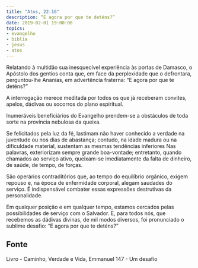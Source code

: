 ```yaml
---
title: "Atos, 22:16"
description: “E agora por que te deténs?”
date: 2019-02-01 19:00:00
topics: 
- evangelho
- biblia
- jesus
- atos
---
```


Relatando à multidão sua inesquecível experiência às portas de Damasco,
o Apóstolo dos gentios conta que, em face da perplexidade que o defrontara,
perguntou-lhe Ananias, em advertência fraterna:
“E agora por que te deténs?”

A interrogação merece meditada por todos os que já receberam convites,
apelos, dádivas ou socorros do plano espiritual.

Inumeráveis beneficiários do Evangelho prendem-se a obstáculos de toda
sorte na província nebulosa da queixa.

Se felicitados pela luz da fé, lastimam não haver conhecido a verdade na
juventude ou nos dias de abastança; contudo, na idade madura ou na dificuldade
material, sustentam as mesmas tendências inferiores Nas palavras, exteriorizam
sempre grande boa-vontade; entretanto, quando chamados ao serviço ativo,
queixam-se imediatamente da falta de dinheiro, de saúde, de tempo, de forças.

São operários contraditórios que, ao tempo do equilíbrio orgânico, exigem
repouso e, na época de enfermidade corporal, alegam saudades do serviço.
É indispensável combater essas expressões destrutivas da personalidade.

Em qualquer posição e em qualquer tempo, estamos cercados pelas
possibilidades de serviço com o Salvador. E, para todos nós, que recebemos
as dádivas divinas, de mil modos diversos, foi pronunciado o sublime desafio:
“E agora por que te deténs?”



## Fonte
Livro - Caminho, Verdade e Vida, Emmanuel
147 - Um desafio

